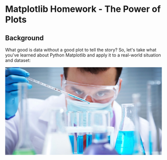# Matplotlib Homework - The Power of Plots
## Background
What good is data without a good plot to tell the story?
So, let's take what you've learned about Python Matplotlib and apply it to a real-world situation and dataset:

![Laboratory](https://github.com/sehajpreet12/UCI_homework/blob/master/Matplotlib_homework/images/Laboratory.jpg)
